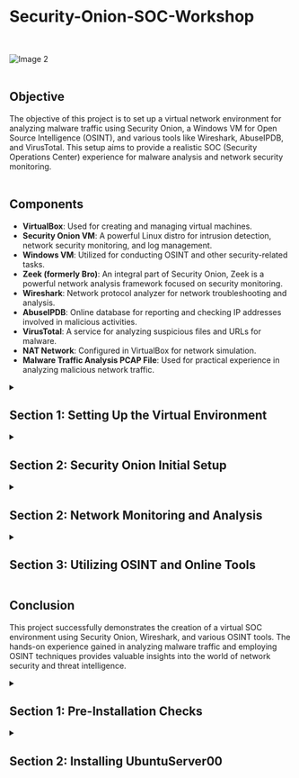 # Security-Onion-SOC-Workshop
<br>

  ![Image 2](https://i.imgur.com/mObZonw.png)
<br><br>

## Objective

The objective of this project is to set up a virtual network environment for analyzing malware traffic using Security Onion, a Windows VM for Open Source Intelligence (OSINT), and various tools like Wireshark, AbuseIPDB, and VirusTotal. This setup aims to provide a realistic SOC (Security Operations Center) experience for malware analysis and network security monitoring. <br><br>

## Components

- **VirtualBox**: Used for creating and managing virtual machines.
- **Security Onion VM**: A powerful Linux distro for intrusion detection, network security monitoring, and log management.
- **Windows VM**: Utilized for conducting OSINT and other security-related tasks.
- **Zeek (formerly Bro)**: An integral part of Security Onion, Zeek is a powerful network analysis framework focused on security monitoring.
- **Wireshark**: Network protocol analyzer for network troubleshooting and analysis.
- **AbuseIPDB**: Online database for reporting and checking IP addresses involved in malicious activities.
- **VirusTotal**: A service for analyzing suspicious files and URLs for malware.
- **NAT Network**: Configured in VirtualBox for network simulation.
- **Malware Traffic Analysis PCAP File**: Used for practical experience in analyzing malicious network traffic.

<details>
  <summary><h2><b>Section 1: Setting Up the Virtual Environment</b></h2></summary>
  This section covers the setup of the virtual environment using VirtualBox, including the configuration of a NAT network and the installation of virtual machines.<br><br>

  - **Step 1: Download Security Onion ISO File**:  
    Go to Security Onion's GitHub page and download the ISO file.

  ![Image 2](https://i.imgur.com/uookvCd.png)
<br><br>
    
  - **Step 2: Create a New Virtual Machine in VirtualBox**:  
    Here we will create a new virtual machine in VirtualBox for the Security Onion.<br>

    - Base Memory: About 8 gb<br>
    - Processors: 3 cores
    - Hard Disk storage: 200 gb

  ![Image 2](https://i.imgur.com/KQ3TE5g.png)
<br><br>

    

  ![Image 2](https://i.imgur.com/JZIiCYe.png)
<br><br>

    

  ![Image 2](https://i.imgur.com/FYk1M4y.png)
<br><br>
       
  - **Step 3: Create a New Windows VM**:  
    Set up a Windows virtual machine for accessing Security Onion, OSINT, and other security tasks.<br>

    - Base Memory: About 8 gb<br>
    - Processors: 3 cores<br>
    - Hard Disk storage: 50 gb<br><br>

  - **Step 4: Create a NAT Network in VirtualBox**:  
    Here we will create a NAT Network in VirtualBox for our Security Onion and Windows VM<br>
    - Go to File > Tools > And choose Network Manager

  ![Image 2](https://i.imgur.com/EseCdCy.png)
<br><br>

  -  
    - Click on NAT Networks and set the Name and IP subnet: 
    - Name: NatNetwork
    - IPv4 Prefix: 10.2.22.0/24

  ![Image 2](https://i.imgur.com/oqxJmkH.png)
<br><br>

  - **Step 5: Configure Network Settings for Both VMs**:  
    - Go to each vm and click on Settings > Network > Set the following: <br>
    - Attached to: NAT Network
    - Name: NatNetwork

  ![Image 2](https://i.imgur.com/c89c24P.png)
<br><br>

  Excellent! We've just finished creating our Network and And Virtual Machines for this lab. Next is setting up the Security Onion operating system.
    

</details>

<details>
  <summary><h2><b>Section 2: Security Onion Initial Setup</b></h2></summary>
  Lets setup up and configure our Security Onion (NSM) Network Security Monitoring solution<br><br>

  - **Step 1: Boot up Security Onion VM**:  
    - Set our Administrator username: streetrack
    - Set password: *********
      
  ![Image 2](https://i.imgur.com/lCRnaTj.png)
<br><br>

  - **Step 2: Set and choose the following configurations**:  
      
  ![Image 2](https://i.imgur.com/TKUtGex.png)
<br><br>
  ![Image 2](https://i.imgur.com/ZTWYOSZ.png)
<br><br>
  ![Image 2](https://i.imgur.com/cnPWynd.png)
<br><br>
  ![Image 2](https://i.imgur.com/IM6XvNY.png)
<br><br>
  ![Image 2](https://i.imgur.com/3k3ZteC.png)
<br><br>
  ![Image 2](https://i.imgur.com/cMBPrI3.png)
<br><br>
  ![Image 2](https://i.imgur.com/qhZ5MSs.png)
<br><br>
  ![Image 2](https://i.imgur.com/hdhMJpb.png)
<br><br>
  ![Image 2](https://i.imgur.com/ykd87qv.png)
<br><br>
  ![Image 2](https://i.imgur.com/lCRnaTj.png)
<br><br>
  ![Image 2](https://i.imgur.com/lCRnaTj.png)
<br><br>
  ![Image 2](https://i.imgur.com/lCRnaTj.png)
<br><br>
  ![Image 2](https://i.imgur.com/lCRnaTj.png)
<br><br>
  ![Image 2](https://i.imgur.com/lCRnaTj.png)
<br><br>
  ![Image 2](https://i.imgur.com/lCRnaTj.png)
<br><br>
  ![Image 2](https://i.imgur.com/lCRnaTj.png)
<br><br>
  ![Image 2](https://i.imgur.com/lCRnaTj.png)
<br><br>
  ![Image 2](https://i.imgur.com/lCRnaTj.png)
<br><br>
  ![Image 2](https://i.imgur.com/lCRnaTj.png)
<br><br>
  ![Image 2](https://i.imgur.com/lCRnaTj.png)
<br><br>
  


</details>


<details>
  <summary><h2><b>Section 2: Network Monitoring and Analysis</b></h2></summary>
  In this section, we dive into the use of Security Onion and Wireshark for monitoring and analyzing network traffic.<br><br>

  - **Step 1: Configuring Security Onion**:  
    Initial configuration and setup of Security Onion for capturing and analyzing network traffic.

  - **Step 2: Analyzing Traffic with Wireshark**:  
    Using Wireshark to inspect the PCAP file and understand the nature of the malware traffic.<br><br>

</details>

<details>
  <summary><h2><b>Section 3: Utilizing OSINT and Online Tools</b></h2></summary>
  This section focuses on leveraging the Windows VM for OSINT and using online tools like AbuseIPDB and VirusTotal for deepening the analysis.<br><br>

  - **Step 1: OSINT Techniques**:  
    Employing OSINT methods on the Windows VM to gather additional information about the malware and its origins.

  - **Step 2: Using AbuseIPDB and VirusTotal**:  
    Utilizing AbuseIPDB to check for reported malicious activities of IPs and VirusTotal for analyzing suspicious files and URLs.<br><br>

</details>

## __Conclusion__

This project successfully demonstrates the creation of a virtual SOC environment using Security Onion, Wireshark, and various OSINT tools. The hands-on experience gained in analyzing malware traffic and employing OSINT techniques provides valuable insights into the world of network security and threat intelligence.

</details>

<details>
  <summary><h2><b>Section 1: Pre-Installation Checks</b></h2></summary>
  Before beginning the installation process, we need to perform some preliminary checks to ensure a smooth setup.<br><br>

  - **Step 1: Validate Domain Controller (DC) Settings**:  
    Ensure that the Windows Server 2019 Domain Controller is up and running.
    Validate that DHCP and DNS services are functional on the DC.

  - **Step 2: Confirm Network Interface Card (NIC) Settings**:  
    On `UbuntuServer00`, set the NIC to "Internal Network".
    Make sure it aligns with the DC's internal network settings.<br><br>

  ![Image 2](https://i.imgur.com/4gJND4G.png)
<br><br>

</details>

<details>
  <summary><h2><b>Section 2: Installing UbuntuServer00</b></h2></summary>
  In this section, we will go through the installation process for Ubuntu Server and prepare it for integration with the Active Directory environment.<br><br>
  
  - **Step 1: Begin Installations**:  
    Boot up the `UbuntuServer00` VM from the ISO images and start the installation process.<br><br>

  ![Image 2](https://i.imgur.com/7QGI7d9.png)
<br><br>

  - **Step 2: Network Connections**:  
    During the installation, reach the "Network Connections" section.
    Ensure that we are provided an IP within the range of the DC, which is between `10.2.22.100-200`.
    In this example, we were allocated the IP `10.2.22.104`.<br><br>

  ![Image 2](https://i.imgur.com/2woJCXg.png)
<br><br>
  
  - **Step 3: Profile Setup**:  
    Here we will setup our profile:
      - Your name: Thong Huynh
      - Your server's name: ubuntuserver00
      - Pick a username: thuynh808
      - Password: ************<br><br>

  ![Image 2](https://i.imgur.com/xZXu4zn.png)
<br><br>

  - **Step 3: SSH Setup**:  
    Proceed to the SSH setup and select "Install OpenSSH server".<br><br>

  ![Image 2](https://i.imgur.com/PqhsFd1.png)
<br><br>

  - **Step 4: Complete Installation and Login**:  
    Once the installation is completed, select "Reboot Now".
    After the system reboots, press Enter, and the login prompt will appear.<br><br>

  ![Image 2](https://i.imgur.com/PSbLdjt.png)
<br><br>

  Awesome! We've successfully installed UbuntuServer00!

</details>


